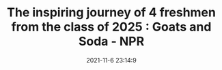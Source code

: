 ---
"title": "The inspiring journey of 4 freshmen from the class of 2025 : Goats and Soda - NPR"
"date": "2021-11-6 23:14:9"
"feed_name": "GOOGLENEWSCONSTRUCTION"
"feed_website": "https://news.google.com/search?q=construction%2Bincident&hl=en-US&gl=US&ceid=US:en"
"feed_rss": "https://news.google.com/rss/search?q=construction%2Bincident&hl=en-US&gl=US&ceid=US:en"
"link": "https://www.npr.org/sections/goatsandsoda/2021/11/06/1043971337/these-4-college-freshmen-from-india-have-a-remarkable-story-to-tell"
"source": "{'href': 'https://www.npr.org', 'title': 'NPR'}"
"file": "_posts/2021-1-1-9c669523502b36f702128d3245bbdbab180f31d3.md"
"accident": "0"
"drilling": "0"
"dead": "0"
"injured": "0"
"arrested": "0"
"place": "unknown place"
"where": "unknown site"
"causes": "unknown"
"place_uri": "unknown place"
---